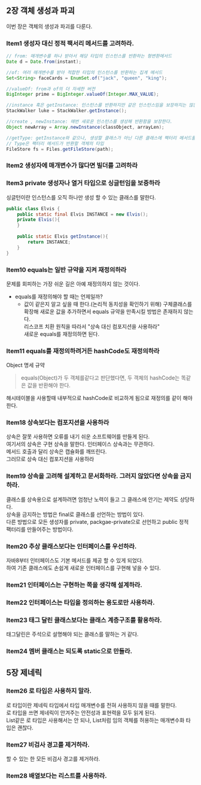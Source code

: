 ## 2장 객체 생성과 파괴
이번 장은 객체의 생성과 파괴를 다룬다.
### Item1 생성자 대신 정적 팩서리 메서드를 고려하라.
```java
// from: 매개변수를 하나 받아서 해당 타입의 인스턴스를 반환하는 형변환메서드
Date d = Date.from(instant);

//of: 여러 매개변수를 받아 적합한 타입의 인스턴스를 반환하는 집계 메서드
Set<String> faceCards = EnumSet.of("jack", "queen", "king");

//valueOf: from과 of의 더 자세한 버전
BigInteger prime = BigInteger.valueOf(Integer.MAX_VALUE);

//instance 혹은 getInstance: 인스턴스를 반환하지만 같은 인스턴스임을 보장하지는 않는다.
StackWalker luke = StackWalker.getInstance();

//create , newInstance: 매번 새로운 인스턴스를 생성해 반환함을 보장한다.
Object newArray = Array.newInstance(classObject, arrayLen);

//getType: getInstance와 같으나, 생성할 클래스가 아닌 다른 클래스에 팩터리 메서드를 정의할 때 쓴다.
// Type은 팩터리 메서드가 반환할 객체의 타입
FileStore fs = Files.getFileStore(path);
```
### Item2 생성자에 매개변수가 많다면 빌더를 고려하라
### Item3 private 생성자나 열거 타입으로 싱글턴임을 보증하라
싱글턴이란 인스턴스를 오직 하나만 생성 할 수 있는 클래스를 말한다.
```java
public class Elvis {
    public static final Elvis INSTANCE = new Elvis();
    private Elvis(){
    }
    
    public static Elvis getInstance(){
        return INSTANCE;
    }
}
```
### Item10 equals는 일반 규약을 지켜 재정의하라
문제를 회피하는 가장 쉬운 길은 아예 재정의하지 않는 것이다.   
* equals를 재정의해야 할 때는 언제일까?
  * 값이 같은지 알고 싶을 때 한다.(논리적 동치성을 확인하기 위해)
구체클래스를 확장해 새로운 값을 추가하면서 equals 규약을 만족시킬 방법은 존재하지 않는다.   
리스코프 치환 원칙을 따라서 "상속 대신 컴포지션을 사용하라"   
새로운 equals를 재정의하면 된다.

### Item11 equals를 재정의하려거든 hashCode도 재정의하라
Object 명세 규약
> equals(Object)가 두 객체를같다고 판단했다면, 두 객체의 hashCode는 똑같은 값을 반환해야 한다.

해시테이블을 사용할때 내부적으로 hashCode로 비교하게 됨으로 재정의를 같이 해야한다.
### Item18 상속보다는 컴포지션을 사용하라
상속은 잘못 사용하면 오류를 내기 쉬운 소프트웨어를 만들게 된다.   
여기서의 상속은 구현 상속을 말한다. 인터페이스 상속과는 무관하다.   
메서드 호출과 달리 상속은 캡슐화를 깨뜨린다.   
그러므로 상속 대신 컴포지션을 사용하라
### Item19 상속을 고려해 설계하고 문서화하라. 그러지 않았다면 상속을 금지하라.
클래스를 상속용으로 설계하려면 엄청난 노력이 들고 그 클래스에 안기는 제약도 상당하다.   
상속을 금지하는 방법은 final로 클래스를 선언하는 방법이 있다.   
다른 방법으로 모든 생성자를 private, packgae-private으로 선언하고 public 정적 팩터리를 만들어주는 방법이다.
### Item20 추상 클래스보다는 인터페이스를 우선하라.
자바8부터 인터페이스도 기본 메서드를 제공 할 수 있게 되었다.   
하여 기존 클래스에도 손쉽게 새로운 인터페이스를 구현해 넣을 수 있다.
### Item21 인터페이스는 구현하는 쪽을 생각해 설계하라.
### Item22 인터페이스는 타입을 정의하는 용도로만 사용하라.
### Item23 태그 달린 클래스보다는 클래스 계층구조를 활용하라.
태그달린은 주석으로 설명해야 되는 클래스를 말하는 거 같다.
### Item24 멤버 클래스는 되도록 static으로 만들라.
## 5장 제네릭
### Item26 로 타입은 사용하지 말라.
로 타입이란 제네릭 타입에서 타입 매개변수를 전혀 사용하지 않을 때를 말한다.   
로 타입을 쓰면 제네릭이 안겨주는 안전성과 표현력을 모두 읽게 된다.   
List같은 로 타입은 사용해서는 안 되나, List<Object>처럼 임의 객체를 허용하는 매개변수화 타입은 괜찮다.
### Item27 비검사 경고를 제거하라.
할 수 있는 한 모든 비검사 경고를 제거하라.
### Item28 배열보다는 리스트를 사용하라.
